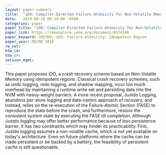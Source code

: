```yaml
---
layout: paper-summary
title:  "iDO: Compiler-Directed Failure Atomicity for Non-Volatile Memory"
date:   2019-08-10 00:19:00 -0500
categories: paper
paper_title: "iDO: Compiler-Directed Failure Atomicity for Non-Volatile Memory"
paper_link: https://ieeexplore.ieee.org/document/8574546
paper_keyword: JUSTDO; iDO; Failure Atomicity; Idempotent Region
paper_year: MICRO 2018
rw_set: 
htm_cd: 
htm_cr: 
version_mgmt: 
---
```


This paper proposes iDO, a crash recovery scheme based on Non-Volatile Memory using idempotent regions. Classical crash
recovery schemes, such as undo logging, redo logging, and shadow mapping, incur too much overhead by maintaining a runtime
write set and persisting data into the NVM with heavy-weight barriers. A more recent proposal, Justdo Logging, abandons 
per-store logging and data-centric approach of recovery, and instead, relies on the re-execution of the Failure-Atomic
Section (FASE) to reproduce the state before the crash, and furthermore, restore the consistent system state by executing
the FASE till completion. Although Justdo logging may offer better performance because of less persistence barrier, it 
has two constraints which may hinder its practicability. First, Justdo logging assumes a non-volatile cache, which is not 
yet available on today's architecture. Even on future platforms where the cache can be made persistent or be backed 
by a battery, the feasibility of persistent cache is still questionable. 